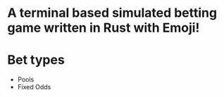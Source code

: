 # A terminal based simulated betting game written in Rust with Emoji!

# Bet types
- Pools
- Fixed Odds
